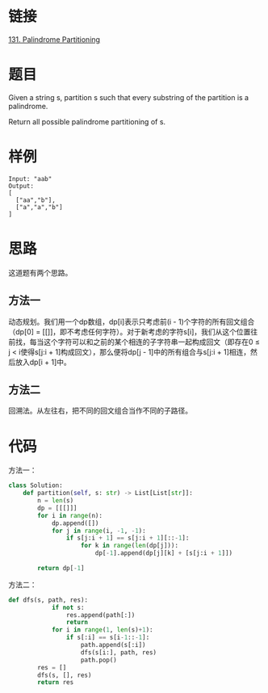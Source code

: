 # 链接
[131. Palindrome Partitioning](https://leetcode.com/problems/palindrome-partitioning/)

# 题目
Given a string s, partition s such that every substring of the partition is a palindrome.

Return all possible palindrome partitioning of s.

# 样例
```
Input: "aab"
Output:
[
  ["aa","b"],
  ["a","a","b"]
]
```

# 思路
这道题有两个思路。

## 方法一
动态规划。我们用一个dp数组，dp[i]表示只考虑前(i - 1)个字符的所有回文组合（dp[0] = [[]]，即不考虑任何字符）。对于新考虑的字符s[i]，我们从这个位置往前找，每当这个字符可以和之前的某个相连的子字符串一起构成回文（即存在0 &le; j &lt; i使得s[j:i + 1]构成回文），那么便将dp[j - 1]中的所有组合与s[j:i + 1]相连，然后放入dp[i + 1]中。

## 方法二
回溯法。从左往右，把不同的回文组合当作不同的子路径。

# 代码
方法一：
```python
class Solution:
    def partition(self, s: str) -> List[List[str]]:
        n = len(s)
        dp = [[[]]]
        for i in range(n):
            dp.append([])
            for j in range(i, -1, -1):
                if s[j:i + 1] == s[j:i + 1][::-1]:
                    for k in range(len(dp[j])):
                        dp[-1].append(dp[j][k] + [s[j:i + 1]])
    
        return dp[-1]
```

方法二：
```python
def dfs(s, path, res):
            if not s:
                res.append(path[:])
                return
            for i in range(1, len(s)+1):
                if s[:i] == s[i-1::-1]:
                    path.append(s[:i])
                    dfs(s[i:], path, res)
                    path.pop()        
        res = []
        dfs(s, [], res)
        return res
```